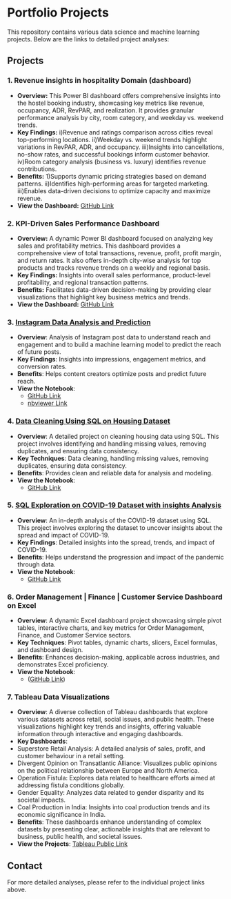 # Portfolio Projects

This repository contains various data science and machine learning projects. Below are the links to detailed project analyses:

## Projects

### 1. Revenue insights in hospitality Domain (dashboard)
- **Overview:** This Power BI dashboard offers comprehensive insights into the hostel booking industry, showcasing key metrics like revenue, occupancy, ADR, RevPAR, and realization. It provides granular performance analysis by city, room category, and weekday vs. weekend trends.
- **Key Findings:** i)Revenue and ratings comparison across cities reveal top-performing locations. ii)Weekday vs. weekend trends highlight variations in RevPAR, ADR, and occupancy. iii)Insights into cancellations, no-show rates, and successful bookings inform customer behavior. iv)Room category analysis (business vs. luxury) identifies revenue contributions.
- **Benefits:** 1)Supports dynamic pricing strategies based on demand patterns. ii)Identifies high-performing areas for targeted marketing. iii)Enables data-driven decisions to optimize capacity and maximize revenue.
- **View the Dashboard:**
[GitHub Link](https://github.com/Pritirthe/PortfolioProjects/blob/main/Revenue%20Insights%20in%20Hospitality%20Domain.pbix)

### 2. KPI-Driven Sales Performance Dashboard
- **Overview:** A dynamic Power BI dashboard focused on analyzing key sales and profitability metrics. This dashboard provides a comprehensive view of total transactions, revenue, profit, profit margin, and return rates. It also offers in-depth city-wise analysis for top products and tracks revenue trends on a weekly and regional basis.
- **Key Findings:** Insights into overall sales performance, product-level profitability, and regional transaction patterns.
- **Benefits:** Facilitates data-driven decision-making by providing clear visualizations that highlight key business metrics and trends.
- **View the Dashboard:**
[GitHub Link](https://github.com/Pritirthe/PortfolioProjects/blob/main/KPI-Driven%20Sales%20Performance%20Dashboard.pbit)

### 3. [Instagram Data Analysis and Prediction](Instagram_Analysis.md)
- **Overview**: Analysis of Instagram post data to understand reach and engagement and to build a machine learning model to predict the reach of future posts.
- **Key Findings**: Insights into impressions, engagement metrics, and conversion rates.
- **Benefits**: Helps content creators optimize posts and predict future reach.
- **View the Notebook**:
  - [GitHub Link](https://github.com/Pritirthe/PortfolioProjects/blob/main/Exploratory%20Data%20Analysis%20using%20Python.ipynb)
  - [nbviewer Link](https://nbviewer.org/github/Pritirthe/PortfolioProjects/blob/main/Exploratory%20Data%20Analysis%20using%20Python.ipynb)

### 4. [Data Cleaning Using SQL on Housing Dataset](Data_Cleaning_using_SQL.md)
- **Overview**: A detailed project on cleaning housing data using SQL. This project involves identifying and handling missing values, removing duplicates, and ensuring data consistency.
- **Key Techniques**: Data cleaning, handling missing values, removing duplicates, ensuring data consistency.
- **Benefits**: Provides clean and reliable data for analysis and modeling.
- **View the Notebook**:
  - [GitHub Link](https://github.com/Pritirthe/PortfolioProjects/blob/main/DataCleaningUsingSQL.sql)

### 5. [SQL Exploration on COVID-19 Dataset with insights Analysis](COVID19_SQL_Exploration.md)
- **Overview**: An in-depth analysis of the COVID-19 dataset using SQL. This project involves exploring the dataset to uncover insights about the spread and impact of COVID-19.
- **Key Findings**: Detailed insights into the spread, trends, and impact of COVID-19.
- **Benefits**: Helps understand the progression and impact of the pandemic through data.
- **View the Notebook**:
  - [GitHub Link](https://github.com/Pritirthe/PortfolioProjects/blob/main/SQLCovidData.sql)

### 6. Order Management  | Finance | Customer Service Dashboard on Excel
- **Overview**: A dynamic Excel dashboard project showcasing simple pivot tables, interactive charts, and key metrics for Order Management, Finance, and Customer Service sectors.
- **Key Techniques**: Pivot tables, dynamic charts, slicers, Excel formulas, and dashboard design.
- **Benefits**: Enhances decision-making, applicable across industries, and demonstrates Excel proficiency.
- **View the Notebook**:
  - ([GitHub Link](https://github.com/Pritirthe/PortfolioProjects/blob/main/Order-Finance-Customer%20Service%20PIvot%20and%20Dashboard.xlsx))

### 7. Tableau Data Visualizations
- **Overview**: A diverse collection of Tableau dashboards that explore various datasets across retail, social issues, and public health. These visualizations highlight key trends and insights, offering valuable information through interactive and engaging dashboards.
- **Key Dashboards**:
- Superstore Retail Analysis: A detailed analysis of sales, profit, and customer behaviour in a retail setting.
- Divergent Opinion on Transatlantic Alliance: Visualizes public opinions on the political relationship between Europe and North America.
- Operation Fistula: Explores data related to healthcare efforts aimed at addressing fistula conditions globally.
- Gender Equality: Analyzes data related to gender disparity and its societal impacts.
- Coal Production in India: Insights into coal production trends and its economic significance in India.
- **Benefits**: These dashboards enhance understanding of complex datasets by presenting clear, actionable insights that are relevant to business, public health, and societal issues.
- **View the Projects**:
[Tableau Public Link](https://public.tableau.com/app/profile/priti8667/vizzes)



## Contact

For more detailed analyses, please refer to the individual project links above. 

